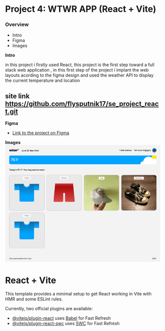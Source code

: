 # Project 4: WTWR APP (React + Vite)

### Overview

- Intro
- Figma
- Images

**Intro**

in this project i firstly used React, this project is the first step toward a full stack web application , in this first step of the project i implant the web layouts acording to the figma design and used the weather API to display the current temperature and location

## site link https://github.com/flysputnik17/se_project_react.git

**Figma**

- [Link to the project on Figma](https://www.figma.com/file/F03bTb81Pw8IDPj5Y9rc5i/Sprint-10-%7C-WTWR?type=design&node-id=311-433&mode=design&t=LjAzKFQzsk4C4qG5-0)

**Images**  
![alt-text](./src/assets/WTWR%20APP.png)

# React + Vite

This template provides a minimal setup to get React working in Vite with HMR and some ESLint rules.

Currently, two official plugins are available:

- [@vitejs/plugin-react](https://github.com/vitejs/vite-plugin-react/blob/main/packages/plugin-react/README.md) uses [Babel](https://babeljs.io/) for Fast Refresh
- [@vitejs/plugin-react-swc](https://github.com/vitejs/vite-plugin-react-swc) uses [SWC](https://swc.rs/) for Fast Refresh
